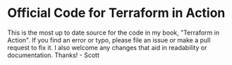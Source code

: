 # Official Code for Terraform in Action
This is the most up to date source for the code in my book, "Terraform in Action". If you find an error or typo, please file an issue or make a pull request to fix it. I also welcome any changes that aid in readability or documentation. Thanks! - Scott